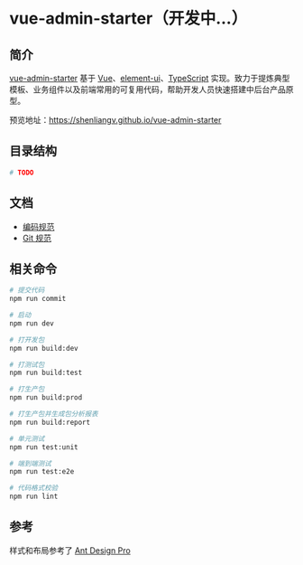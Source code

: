 # vue-admin-starter（开发中...）

## 简介

[vue-admin-starter](https://shenliangv.github.io/vue-admin-starter) 基于 [Vue](https://github.com/vuejs/vue)、[element-ui](https://github.com/ElemeFE/element)、[TypeScript](https://github.com/microsoft/TypeScript) 实现。致力于提炼典型模板、业务组件以及前端常用的可复用代码，帮助开发人员快速搭建中后台产品原型。

预览地址：<https://shenliangv.github.io/vue-admin-starter>

## 目录结构

```sh
# TODO
```

## 文档

- [编码规范](./docs/code-style-guide/index.md)
- [Git 规范](./docs/git.md)

## 相关命令

```sh
# 提交代码
npm run commit

# 启动
npm run dev

# 打开发包
npm run build:dev

# 打测试包
npm run build:test

# 打生产包
npm run build:prod

# 打生产包并生成包分析报表
npm run build:report

# 单元测试
npm run test:unit

# 端到端测试
npm run test:e2e

# 代码格式校验
npm run lint
```

## 参考

样式和布局参考了 [Ant Design Pro](https://preview.pro.ant.design/dashboard/analysis)
